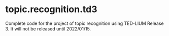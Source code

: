 # topic.recognition.td3
Complete code for the project of topic recognition using TED-LIUM Release 3.
It will not be released until 2022/01/15.
